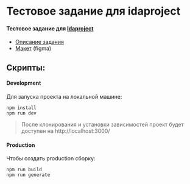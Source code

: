 # Тестовое задание для idaproject


#### Тестовое задание для [Idaproject](https://idaproject.com/)
- [Описание задания](https://idaproject.notion.site/Frontend-developer-test-9b834d020d8f406f851479791209beef)
- [Макет](https://www.figma.com/file/kIuVw6nSk218pi9iE98iq5/Junior-frontend-developer-test?node-id=0%3A1) (figma)

## Скрипты:

#### Development
Для запуска проекта на локальной машине:
```
npm install
npm run dev
```

>После клонирования и установки зависимостей проект будет доступен на http://localhost:3000/

#### Production
Чтобы создать production сборку:
```
npm run build
npm run generate
```
